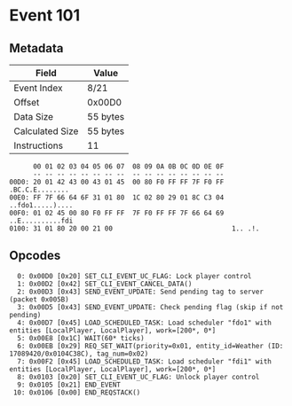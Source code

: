 # Event 101

## Metadata

| Field           | Value    |
|-----------------|----------|
| Event Index     | 8/21     |
| Offset          | 0x00D0   |
| Data Size       | 55 bytes |
| Calculated Size | 55 bytes |
| Instructions    | 11       |

```
      00 01 02 03 04 05 06 07  08 09 0A 0B 0C 0D 0E 0F
      -- -- -- -- -- -- -- --  -- -- -- -- -- -- -- --
00D0: 20 01 42 43 00 43 01 45  00 80 F0 FF FF 7F F0 FF   .BC.C.E........
00E0: FF 7F 66 64 6F 31 01 80  1C 02 80 29 01 8C C3 04  ..fdo1.....)....
00F0: 01 02 45 00 80 F0 FF FF  7F F0 FF FF 7F 66 64 69  ..E..........fdi
0100: 31 01 80 20 00 21 00                              1.. .!.         
```

## Opcodes

```
  0: 0x00D0 [0x20] SET_CLI_EVENT_UC_FLAG: Lock player control
  1: 0x00D2 [0x42] SET_CLI_EVENT_CANCEL_DATA()
  2: 0x00D3 [0x43] SEND_EVENT_UPDATE: Send pending tag to server (packet 0x005B)
  3: 0x00D5 [0x43] SEND_EVENT_UPDATE: Check pending flag (skip if not pending)
  4: 0x00D7 [0x45] LOAD_SCHEDULED_TASK: Load scheduler "fdo1" with entities [LocalPlayer, LocalPlayer], work=[200*, 0*]
  5: 0x00E8 [0x1C] WAIT(60* ticks)
  6: 0x00EB [0x29] REQ_SET_WAIT(priority=0x01, entity_id=Weather (ID: 17089420/0x0104C38C), tag_num=0x02)
  7: 0x00F2 [0x45] LOAD_SCHEDULED_TASK: Load scheduler "fdi1" with entities [LocalPlayer, LocalPlayer], work=[200*, 0*]
  8: 0x0103 [0x20] SET_CLI_EVENT_UC_FLAG: Unlock player control
  9: 0x0105 [0x21] END_EVENT
 10: 0x0106 [0x00] END_REQSTACK()
```
